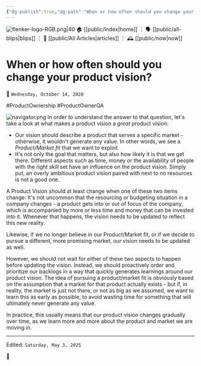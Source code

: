 ```yaml
---
{"dg-publish":true,"dg-path":"When or how often should you change your product vision?.md","dg-permalink":"po_qa/how-often-should-you-change-the-vision/","permalink":"/po_qa/how-often-should-you-change-the-vision/","title":"When or how often should you change your product vision?"}
---
```



<div class="transclusion internal-embed is-loaded"><div class="markdown-embed">




![flenker-logo-RGB.png|40](/img/user/attachments/flenker-logo-RGB.png)
🏠 [[public/Index\|home]]  ⋮ 🗣️ [[public/all-blips\|blips]] ⋮  📝 [[public/All Articles\|articles]]  ⋮ 🕰️ [[public/now\|now]]


</div></div>


# When or how often should you change your product vision?
<p><span>📆 <code>Wednesday, October 14, 2020</code></span></p>
#ProductOwnership #ProductOwnerQA

![navigator.png](/img/user/attachments/navigator.png)
In order to understand the answer to that question, let's take a look at what makes a product vision a _great_ product vision:

- Our vision should describe a product that serves a specific market -
  otherwise, it wouldn't generate any value. In other words, we see a
  _Product/Market fit_ that we want to exploit.
- It's not only the goal that matters, but also how likely it is that we get
  there. Different aspects such as time, money or the availability of people
  with the right skill set have an influence on the product vision. Simply put,
  an overly ambitious product vision paired with next to no resources is not a
  good one.

A Product Vision should at least change when one of these two items change. It's not uncommon that the resourcing or budgeting situation in a company changes - a product gets into or out of focus of the company, which is accompanied by more or less time and money that can be invested into it. Whenever that happens, the vision needs to be updated to reflect this new reality.

Likewise, if we no longer believe in our Product/Market fit, or if we decide to pursue a different, more promising market, our vision needs to be updated as well.

However, we should not wait for either of these two aspects to happen before updating the vision. Instead, we should proactively order and prioritize our backlogs in a way that quickly generates learnings around our product vision.
The idea of pursuing a product/market fit is obviously based on the assumption that a market for that product actually exists - but if, in reality, the market is just not there, or not as big as we assumed, we want to learn this as early as possible, to avoid wasting time for something that will ultimately never generate any value.

In practice, this usually means that our product vision changes gradually over time, as we learn more and more about the product and market we are moving in.


- - -
<p><span>Edited: <code>Saturday, May 3, 2025</code></span></p>
👾
